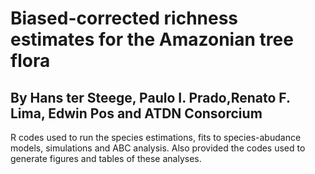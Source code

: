 # Biased-corrected richness estimates for the Amazonian tree flora
## By Hans ter Steege, Paulo I. Prado,Renato F. Lima, Edwin Pos and ATDN Consorcium

R codes used to run the species estimations, fits to species-abudance models, simulations and ABC analysis. Also provided the codes used to generate figures and tables of these analyses.
